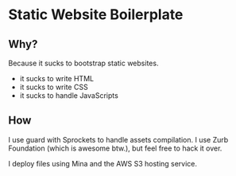 # Static Website Boilerplate

## Why?

Because it sucks to bootstrap static websites.

 * it sucks to write HTML
 * it sucks to write CSS
 * it sucks to handle JavaScripts

## How

I use guard with Sprockets to handle assets compilation.
I use Zurb Foundation (which is awesome btw.), but feel free to hack it over.

I deploy files using Mina and the AWS S3 hosting service.
